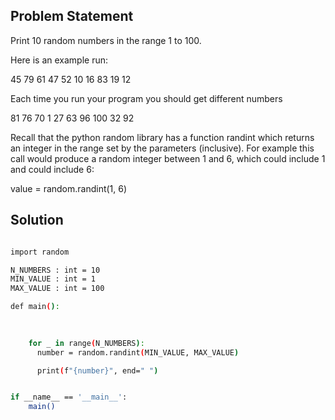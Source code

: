 ## Problem Statement

Print 10 random numbers in the range 1 to 100.

Here is an example run:

45
79
61
47
52
10
16
83
19
12

Each time you run your program you should get different numbers

81
76
70
1
27
63
96
100
32
92

Recall that the python random library has a function randint which returns an integer in the range set by the parameters (inclusive). For example this call would produce a random integer between 1 and 6, which could include 1 and could include 6:

value = random.randint(1, 6)

## Solution

```bash

import random

N_NUMBERS : int = 10
MIN_VALUE : int = 1
MAX_VALUE : int = 100

def main():
    
    

    for _ in range(N_NUMBERS):
      number = random.randint(MIN_VALUE, MAX_VALUE)

      print(f"{number}", end=" ")


if __name__ == '__main__':
    main()
```